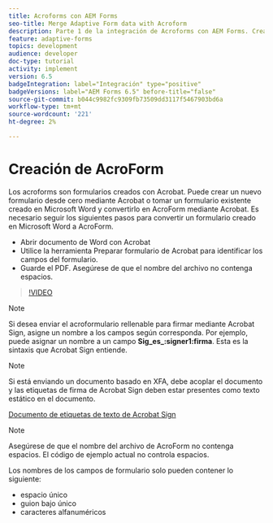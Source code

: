 ```yaml
---
title: Acroforms con AEM Forms
seo-title: Merge Adaptive Form data with Acroform
description: Parte 1 de la integración de Acroforms con AEM Forms. Crear un formulario adaptable mediante AcroForm y combinar los datos para obtener un PDF.
feature: adaptive-forms
topics: development
audience: developer
doc-type: tutorial
activity: implement
version: 6.5
badgeIntegration: label="Integración" type="positive"
badgeVersions: label="AEM Forms 6.5" before-title="false"
source-git-commit: b044c9982fc9309fb73509dd3117f5467903bd6a
workflow-type: tm+mt
source-wordcount: '221'
ht-degree: 2%

---
```



# Creación de AcroForm

Los acroforms son formularios creados con Acrobat. Puede crear un nuevo formulario desde cero mediante Acrobat o tomar un formulario existente creado en Microsoft Word y convertirlo en AcroForm mediante Acrobat. Es necesario seguir los siguientes pasos para convertir un formulario creado en Microsoft Word a AcroForm.

* Abrir documento de Word con Acrobat
* Utilice la herramienta Preparar formulario de Acrobat para identificar los campos del formulario.
* Guarde el PDF. Asegúrese de que el nombre del archivo no contenga espacios.


>[!VIDEO](https://video.tv.adobe.com/v/22575?quality=12&learn=on)

>[!NOTE]
>
>Si desea enviar el acroformulario rellenable para firmar mediante Acrobat Sign, asigne un nombre a los campos según corresponda. Por ejemplo, puede asignar un nombre a un campo **Sig_es_:signer1:firma**. Esta es la sintaxis que Acrobat Sign entiende.

>[!NOTE]
>
>Si está enviando un documento basado en XFA, debe acoplar el documento y las etiquetas de firma de Acrobat Sign deben estar presentes como texto estático en el documento.

[Documento de etiquetas de texto de Acrobat Sign](https://helpx.adobe.com/es/sign/using/text-tag.html)

>[!NOTE]
>
>Asegúrese de que el nombre del archivo de AcroForm no contenga espacios. El código de ejemplo actual no controla espacios.
>
>Los nombres de los campos de formulario solo pueden contener lo siguiente:
>
>* espacio único
>* guion bajo único
>* caracteres alfanuméricos
